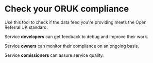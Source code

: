 # Check your ORUK compliance

Use this tool to check if the data feed you're providing meets the Open Referral UK standard.

Service **developers** can get feedback to debug and improve their work.

Service **owners** can monitor their compliance on an ongoing basis.

Service **comissioners** can assure service quality.
